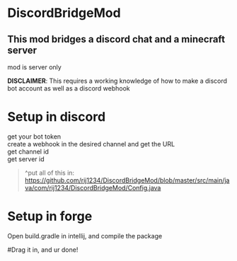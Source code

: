 # DiscordBridgeMod
## This mod bridges a discord chat and a minecraft server
mod is server only

**DISCLAIMER**: This requires a working knowledge of how to make a discord bot account as well as a discord webhook

# Setup in discord
get your bot token<br />
create a webhook in the desired channel and get the URL<br />
get channel id<br />
get server id<br />
> ^put all of this in: https://github.com/rij1234/DiscordBridgeMod/blob/master/src/main/java/com/rij1234/DiscordBridgeMod/Config.java


# Setup in forge
Open build.gradle in intellij, and compile the package

#Drag it in, and ur done!
